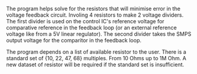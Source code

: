The program helps solve for the resistors that will minimise error in the voltage feedback circuit.
Involing 4 resistors to make 2 voltage dividers.
The first divider is used on the control IC's reference voltage for comparative reference in the feedback loop (or an external reference voltage like from a 5V linear regulator).
The second divider takes the SMPS output voltage for the comparitor in the feedback loop.

The program depends on a list of available resistor to the user. There is a standard set of {10, 22, 47, 68} multiples. From 10 Ohms up to 1M Ohm.
A new dataset of resistor will be required if the standard set is insufficient.
